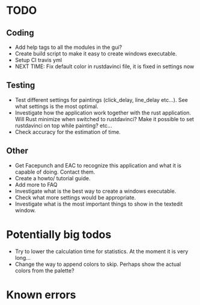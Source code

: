 # TODO

## Coding
- Add help tags to all the modules in the gui?
- Create build script to make it easy to create windows executable.
- Setup CI travis yml
- NEXT TIME: Fix default color in rustdavinci file, it is fixed in settings now


## Testing
- Test different settings for paintings (click_delay, line_delay etc...). See what settings is the most optimal.
- Investigate how the application work together with the rust application. Will Rust minimize when switched to rustdavinci? Make it possible to set rustdavinci on top while painting? etc...
- Check accuracy for the estimation of time.


## Other
- Get Facepunch and EAC to recognize this application and what it is capable of doing. Contact them.
- Create a howto/ tutorial guide.
- Add more to FAQ
- Investigate what is the best way to create a windows executable.
- Check what more settings would be appropriate.
- Investigate what is the most important things to show in the textedit window.


# Potentially big todos
- Try to lower the calculation time for statistics. At the moment it is very long...
- Change the way to append colors to skip. Perhaps show the actual colors from the palette?


# Known errors
